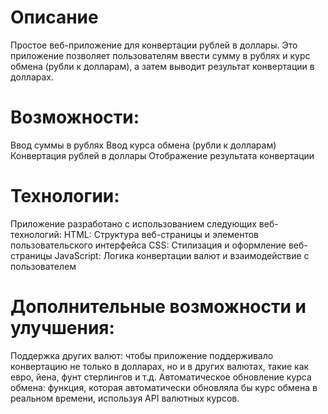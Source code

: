# Описание
Простое веб-приложение для конвертации рублей в доллары. Это приложение позволяет пользователям ввести сумму в рублях и курс обмена (рубли к долларам), а затем выводит результат конвертации в долларах.

# Возможности:
Ввод суммы в рублях
Ввод курса обмена (рубли к долларам)
Конвертация рублей в доллары
Отображение результата конвертации
# Технологии:

Приложение разработано с использованием следующих веб-технологий:
HTML: Структура веб-страницы и элементов пользовательского интерфейса
CSS: Стилизация и оформление веб-страницы
JavaScript: Логика конвертации валют и взаимодействие с пользователем

# Дополнительные возможности и улучшения:
Поддержка других валют: чтобы приложение поддерживало конвертацию не только в долларах, но и в других валютах, такие как евро, йена, фунт стерлингов и т.д.
Автоматическое обновление курса обмена: функция, которая автоматически обновляла бы курс обмена в реальном времени, используя API валютных курсов.
